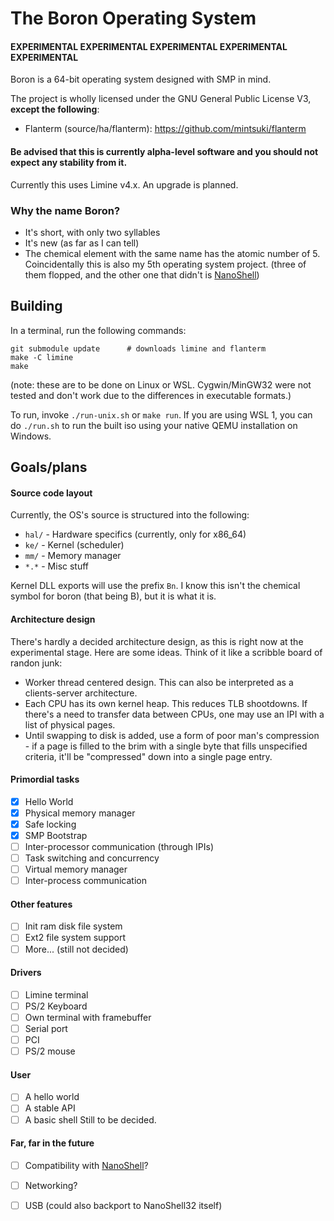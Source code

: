 # The Boron Operating System

#### EXPERIMENTAL EXPERIMENTAL EXPERIMENTAL EXPERIMENTAL EXPERIMENTAL

Boron is a 64-bit operating system designed with SMP in mind.

The project is wholly licensed under the GNU General Public License V3, **except the following**:
- Flanterm (source/ha/flanterm): https://github.com/mintsuki/flanterm

#### Be advised that this is currently alpha-level software and you should not expect any stability from it.

Currently this uses Limine v4.x. An upgrade is planned.

### Why the name Boron?

* It's short, with only two syllables
* It's new (as far as I can tell)
* The chemical element with the same name has the atomic number of 5. Coincidentally this is also my 5th
  operating system project. (three of them flopped, and the other one that didn't is [NanoShell](https://github.com/iProgramMC/NanoShellOS))

## Building
In a terminal, run the following commands:
```
git submodule update      # downloads limine and flanterm
make -C limine
make
```
(note: these are to be done on Linux or WSL. Cygwin/MinGW32 were not tested and don't work due to the differences in executable formats.)

To run, invoke `./run-unix.sh` or `make run`. If you are using WSL 1, you can do `./run.sh`
to run the built iso using your native QEMU installation on Windows.

## Goals/plans

#### Source code layout
Currently, the OS's source is structured into the following:
* `hal/` - Hardware specifics (currently, only for x86_64)
* `ke/`  - Kernel (scheduler)
* `mm/`  - Memory manager
* `*.*`  - Misc stuff

Kernel DLL exports will use the prefix `Bn`. I know this isn't the chemical symbol for boron (that being B),
but it is what it is.

#### Architecture design
There's hardly a decided architecture design, as this is right now at the experimental stage.
Here are some ideas. Think of it like a scribble board of randon junk:
* Worker thread centered design. This can also be interpreted as a clients-server architecture.
* Each CPU has its own kernel heap. This reduces TLB shootdowns. If there's a need to transfer
  data between CPUs, one may use an IPI with a list of physical pages.
* Until swapping to disk is added, use a form of poor man's compression - if a page is filled
  to the brim with a single byte that fills unspecified criteria, it'll be "compressed" down
  into a single page entry.

#### Primordial tasks
* [x] Hello World
* [x] Physical memory manager
* [x] Safe locking
* [x] SMP Bootstrap
* [ ] Inter-processor communication (through IPIs)
* [ ] Task switching and concurrency
* [ ] Virtual memory manager
* [ ] Inter-process communication

#### Other features
* [ ] Init ram disk file system
* [ ] Ext2 file system support
* [ ] More... (still not decided)

#### Drivers
* [ ] Limine terminal
* [ ] PS/2 Keyboard
* [ ] Own terminal with framebuffer
* [ ] Serial port
* [ ] PCI
* [ ] PS/2 mouse

#### User
* [ ] A hello world
* [ ] A stable API
* [ ] A basic shell
Still to be decided.

#### Far, far in the future
* [ ] Compatibility with [NanoShell](https://github.com/iProgramMC/NanoShellOS)?
* [ ] Networking?
* [ ] USB (could also backport to NanoShell32 itself)


